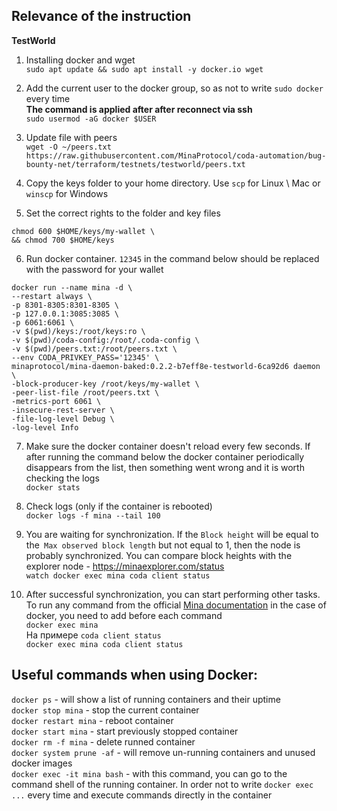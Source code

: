 ## Relevance of the instruction
**TestWorld**

1. Installing docker and wget  
`sudo apt update && sudo apt install -y docker.io wget`

2. Add the current user to the docker group, so as not to write `sudo docker` every time  
**The command is applied after after reconnect via ssh**    
`sudo usermod -aG docker $USER`

3. Update file with peers  
`wget -O ~/peers.txt https://raw.githubusercontent.com/MinaProtocol/coda-automation/bug-bounty-net/terraform/testnets/testworld/peers.txt`

4. Copy the keys folder to your home directory. Use `scp` for Linux \ Mac or` winscp` for Windows  

5. Set the correct rights to the folder and key files    
```
chmod 600 $HOME/keys/my-wallet \
&& chmod 700 $HOME/keys
```

6. Run docker container. `12345` in the command below should be replaced with the password for your wallet    
```
docker run --name mina -d \
--restart always \
-p 8301-8305:8301-8305 \
-p 127.0.0.1:3085:3085 \
-p 6061:6061 \
-v $(pwd)/keys:/root/keys:ro \
-v $(pwd)/coda-config:/root/.coda-config \
-v $(pwd)/peers.txt:/root/peers.txt \
--env CODA_PRIVKEY_PASS='12345' \
minaprotocol/mina-daemon-baked:0.2.2-b7eff8e-testworld-6ca92d6 daemon \
-block-producer-key /root/keys/my-wallet \
-peer-list-file /root/peers.txt \
-metrics-port 6061 \
-insecure-rest-server \
-file-log-level Debug \
-log-level Info
```

7. Make sure the docker container doesn't reload every few seconds. If after running the command below the docker container periodically disappears from the list, then something went wrong and it is worth checking the logs  
`docker stats`

8. Check logs (only if the container is rebooted)    
`docker logs -f mina --tail 100`

9. You are waiting for synchronization. If the `Block height` will be equal to the` Max observed block length` but not equal to 1, then the node is probably synchronized. You can compare block heights with the explorer node - https://minaexplorer.com/status    
`watch docker exec mina coda client status`

10. After successful synchronization, you can start performing other tasks.   
To run any command from the official [Mina documentation](https://minaprotocol.com/docs) in the case of docker, you need to add before each command    
`docker exec mina`  
На примере `coda client status`  
`docker exec mina coda client status`


## Useful commands when using Docker:    
`docker ps` - will show a list of running containers and their uptime   
`docker stop mina` - stop the current container    
`docker restart mina` - reboot container  
`docker start mina` - start previously stopped container    
`docker rm -f mina` - delete runned container   
`docker system prune -af` - will remove un-running containers and unused docker images   
`docker exec -it mina bash` - with this command, you can go to the command shell of the running container.
In order not to write `docker exec ...` every time and execute commands directly in the container
